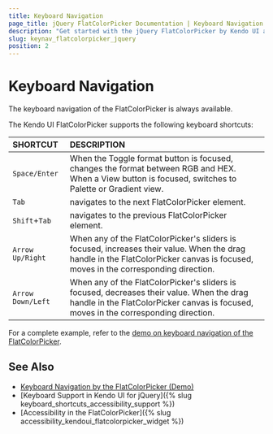 ```yaml
---
title: Keyboard Navigation
page_title: jQuery FlatColorPicker Documentation | Keyboard Navigation
description: "Get started with the jQuery FlatColorPicker by Kendo UI and learn about the accessibility support it provides through its keyboard navigation functionality."
slug: keynav_flatcolorpicker_jquery
position: 2
---
```


# Keyboard Navigation

The keyboard navigation of the FlatColorPicker is always available.

The Kendo UI FlatColorPicker supports the following keyboard shortcuts:

| SHORTCUT						| DESCRIPTION				                                                        |
|:---                 |:---                                                                                |
| `Space/Enter`             | When the Toggle format button is focused, changes the format between RGB and HEX. When a View button is focused, switches to Palette or Gradient view.|
| `Tab`               | navigates to the next FlatColorPicker element.|
| `Shift`+`Tab`    | navigates to the previous FlatColorPicker element.|
| `Arrow Up/Right`    | When any of the FlatColorPicker's sliders is focused, increases their value. When the drag handle in the FlatColorPicker canvas is focused, moves in the corresponding direction.|
| `Arrow Down/Left`    | When any of the FlatColorPicker's sliders is focused, decreases their value. When the drag handle in the FlatColorPicker canvas is focused, moves in the corresponding direction.|

For a complete example, refer to the [demo on keyboard navigation of the FlatColorPicker](https://demos.telerik.com/kendo-ui/flatcolorpicker/keyboard-navigation).

## See Also

* [Keyboard Navigation by the FlatColorPicker (Demo)](https://demos.telerik.com/kendo-ui/flatcolorpicker/keyboard-navigation)
* [Keyboard Support in Kendo UI for jQuery]({% slug keyboard_shortcuts_accessibility_support %})
* [Accessibility in the FlatColorPicker]({% slug accessibility_kendoui_flatcolorpicker_widget %})
